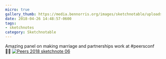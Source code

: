 ```yaml
---
micro: true
gallery_thumb: https://media.bennorris.org/images/sketchnotable/uploads/2018/5d4a0625b9.jpg
date: 2018-04-26 14:48:57-0600
tags:
- sketchnotes
category: Sketchnotable
---
```


Amazing panel on making marriage and partnerships work at #peersconf ✍🏼 [![Peers 2018 sketchnote 06](https://media.bennorris.org/images/sketchnotable/uploads/2018/5d4a0625b9.jpg)](https://media.bennorris.org/images/sketchnotable/uploads/2018/5d4a0625b9.jpg)